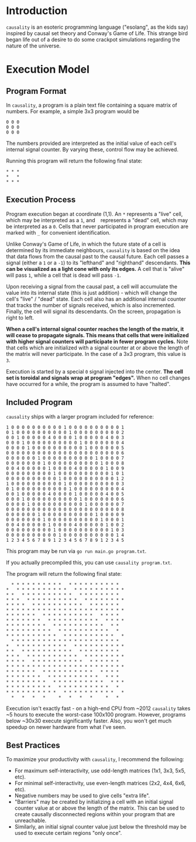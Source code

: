 # Introduction
`causality` is an esoteric programming language ("esolang", as the kids say) inspired by causal set theory and Conway's Game of Life. This strange bird began life out of a desire to do some crackpot simulations regarding the nature of the universe.

# Execution Model
## Program Format
In `causality`, a program is a plain text file containing a square matrix of numbers. For example, a simple 3x3 program would be

    0 0 0
    0 0 0
    0 0 0

The numbers provided are interpreted as the initial value of each cell's internal signal counter. By varying these, control flow may be achieved.

Running this program will return the following final state:

	* * *
	*   *
	* * *

## Execution Process
Program execution began at coordinate (1,1). An `*` represents a "live" cell, which may be interpreted as a `1`, and ` ` represents a "dead" cell, which may be interpreted as a `0`. Cells that never participated in program execution are marked with `_` for convenient identification.

Unlike Conway's Game of Life, in which the future state of a cell is determined by its immediate neighbours, `causality` is based on the idea that data flows from the causal past to the causal future. Each cell passes a signal (either a `1` or a `-1`) to its "lefthand" and "righthand" descendants. **This can be visualized as a light cone with only its edges.** A cell that is "alive" will pass `1`, while a cell that is dead will pass `-1`.

Upon receiving a signal from the causal past, a cell will accumulate the value into its internal state (this is just addition) - which will change the cell's "live" / "dead" state. Each cell also has an additional internal counter that tracks the number of signals received, which is also incremented. Finally, the cell will signal its descendants. On the screen, propagation is right to left.

**When a cell's internal signal counter reaches the length of the matrix, it will cease to propagate signals. This means that cells that were initialized with higher signal counters will participate in fewer program cycles.** Note that cells which are initialized with a signal counter at or above the length of the matrix will never participate. In the case of a 3x3 program, this value is `3`.

Execution is started by a special `0` signal injected into the center. **The cell set is toroidal and signals wrap at program "edges".** When no cell changes have occurred for a while, the program is assumed to have "halted".

## Included Program
`causality` ships with a larger program included for reference:

    1 0 0 0 0 0 0 0 0 0 0 1 0 0 0 0 0 0 0 0 0 0 1
	0 1 0 0 0 0 0 0 0 0 0 0 1 0 0 0 0 0 0 0 0 0 2
	0 0 1 0 0 0 0 0 4 0 0 0 0 1 0 0 0 0 0 4 0 0 3
	0 0 0 1 0 0 0 0 0 0 0 0 0 0 1 0 0 0 0 0 0 0 4
	0 0 0 0 1 0 0 0 0 0 0 0 0 0 0 1 0 0 0 0 0 0 5
	0 0 0 0 0 0 0 0 0 0 0 0 0 0 0 0 0 0 0 0 0 0 6
	0 0 0 0 0 0 1 0 0 0 0 0 0 0 0 0 0 1 0 0 0 0 7
	0 0 0 0 0 0 0 1 0 0 0 0 0 0 0 0 0 0 1 0 0 0 8
	0 0 4 0 0 0 0 0 1 0 0 0 0 4 0 0 0 0 0 1 0 0 9
	0 0 0 0 0 0 0 0 0 1 0 0 0 0 0 0 0 0 0 0 1 0 1
	0 0 0 0 0 0 0 0 0 0 1 0 0 0 0 0 0 0 0 0 0 1 2
	1 0 0 0 0 0 0 0 0 0 0 1 0 0 0 0 0 0 0 0 0 0 3
	0 1 0 0 0 0 0 0 0 0 0 0 1 0 0 0 0 0 0 0 0 0 4
	0 0 1 0 0 0 0 0 4 0 0 0 0 1 0 0 0 0 0 4 0 0 5
	0 0 0 1 0 0 0 0 0 0 0 0 0 0 1 0 0 0 0 0 0 0 6
	0 0 0 0 1 0 0 0 0 0 0 0 0 0 0 1 0 0 0 0 0 0 7
	0 0 0 0 0 0 0 0 0 0 0 0 0 0 0 0 0 0 0 0 0 0 8
	0 0 0 0 0 0 1 0 0 0 0 0 0 0 0 0 0 1 0 0 0 0 9
	0 0 0 0 0 0 0 1 0 0 0 0 0 0 0 0 0 0 1 0 0 0 1
	0 0 4 0 0 0 0 0 1 0 0 0 0 4 0 0 0 0 0 1 0 0 2
	0 0 0 0 0 0 0 0 0 1 0 0 0 0 0 0 0 0 0 0 1 0 3
	0 0 0 0 0 0 0 0 0 0 1 0 0 0 0 0 0 0 0 0 0 1 4
	1 2 3 4 5 6 7 8 9 1 2 3 4 5 6 7 8 9 1 2 3 4 5

This program may be run via `go run main.go program.txt`.

If you actually precompiled this, you can use `causality program.txt`.

The program will return the following final state:

      * * * * * * * * * *   * * * * * * * * * *   
	*   * * * * * * * * * *   * * * * * * * * * * 
	* *   * * * * * * * * * *   * * * * * * * *   
	* * *   * * * * * * * * * *   * * * * * * * * 
	* * * *   * * * * * * * * * *   * * * * * *   
	* * * * * * * * * * * * * * * * * * * * * * * 
	* * * * * *   * * * * * * * * * *   * * * *   
	* * * * * * *   * * * * * * * * * *   * * * * 
	* * * * * * * *   * * * * * * * * * *   * *   
	* * * * * * * * *   * * * * * * * * * *   *   
	* * * * * * * * * *   * * * * * * * * * *   * 
	  * * * * * * * * * * * * * * * * * * * * *   
	*   * * * * * * * * * *   * * * * * * * * * * 
	* *   * * * * * * * * * *   * * * * * * * *   
	* * *   * * * * * * * * * *   * * * * * * * * 
	* * * *   * * * * * * * * * *   * * * * * *   
	* * * * * * * * * * * * * * * * * * * * * * * 
	* * * * * *   * * * * * * * * * *   * * * *   
	* * * * * * *   * * * * * * * * * *   * * *   
	* * * * * * * *   * * * * * * * * * *   * * * 
	* * * * * * * * *   * * * * * * * * * *   *   
	* * * * * * * * * *   * * * * * * * * * *   * 
	  *   *   *   *     *   *   *   *     *   *  

Execution isn't exactly fast - on a high-end CPU from ~2012 `causality` takes ~5 hours to execute the worst-case 100x100 program. However, programs below ~30x30 execute significantly faster. Also, you won't get much speedup on newer hardware from what I've seen.

## Best Practices
To maximize your productivity with `causality`, I recommend the following:

* For maximum self-interactivity, use odd-length matrices (1x1, 3x3, 5x5, etc).
* For minimal self-interactivity, use even-length matrices (2x2, 4x4, 6x6, etc).
* Negative numbers may be used to give cells "extra life".
* "Barriers" may be created by initializing a cell with an initial signal counter value at or above the length of the matrix. This can be used to create causally disconnected regions within your program that are unreachable.
* Similarly, an initial signal counter value just below the threshold may be used to execute certain regions "only once".
